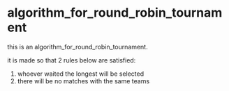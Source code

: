 # algorithm_for_round_robin_tournament

this is an algorithm_for_round_robin_tournament.

it is made so that 2 rules below are satisfied:
 1. whoever waited the longest will be selected
 2. there will be no matches with the same teams
